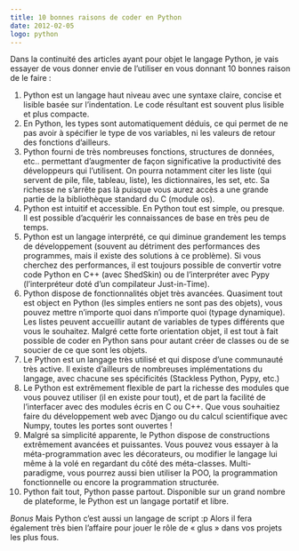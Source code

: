 ```yaml
---
title: 10 bonnes raisons de coder en Python
date: 2012-02-05
logo: python
---
```


Dans la continuité des articles ayant pour objet le langage Python, je
vais essayer de vous donner envie de l’utiliser en vous donnant 10
bonnes raison de le faire :

1. Python est un langage haut niveau avec une syntaxe claire, concise et
lisible basée sur l’indentation. Le code résultant est souvent plus
lisible et plus compacte.
2. En Python, les types sont automatiquement déduis, ce qui permet de
ne pas avoir à spécifier le type de vos variables, ni les valeurs de
retour des fonctions d’ailleurs.
3. Python fourni de très nombreuses fonctions, structures de données,
etc.. permettant d’augmenter de façon significative la productivité
des développeurs qui l’utilisent. On pourra notamment citer les liste
(qui servent de pile, file, tableau, liste), les dictionnaires, les set,
etc. Sa richesse ne s’arrête pas là puisque vous aurez accès a une
grande partie de la bibliothèque standard du C (module os).
4. Python est intuitif et accessible. En Python tout est simple, ou
presque. Il est possible d’acquérir les connaissances de base en
très peu de temps.
5. Python est un langage interprété, ce qui diminue grandement les
temps de développement (souvent au détriment des performances des
programmes, mais il existe des solutions à ce problème). Si vous
cherchez des performances, il est toujours possible de convertir votre
code Python en C++ (avec ShedSkin) ou de l’interpréter avec Pypy
(l’interpréteur doté d’un compilateur Just-in-Time).
6. Python dispose de fonctionnalités objet très avancées. Quasiment
tout est object en Python (les simples entiers ne sont pas des objets),
vous pouvez mettre n’importe quoi dans n’importe quoi (typage
dynamique). Les listes peuvent accueillir autant de variables de types
différents que vous le souhaitez. Malgré cette forte orientation
objet, il est tout à fait possible de coder en Python sans pour autant
créer de classes ou de se soucier de ce que sont les objets.
7. Le Python est un langage très utilisé et qui dispose d’une
communauté très active. Il existe d’ailleurs de nombreuses
implémentations du langage, avec chacune ses spécificités (Stackless
Python, Pypy, etc.)
8. Le Python est extrêmement flexible de part la richesse des modules
que vous pouvez utiliser (il en existe pour tout), et de part la
facilité de l’interfacer avec des modules écris en C ou C++. Que
vous souhaitiez faire du développement web avec Django ou du calcul
scientifique avec Numpy, toutes les portes sont ouvertes !
9. Malgré sa simplicité apparente, le Python dispose de constructions
extrêmement avancées et puissantes. Vous pouvez vous essayer à la
méta-programmation avec les décorateurs, ou modifier le langage
lui même à la volé en regardant du côté des méta-classes.
Multi-paradigme, vous pourrez aussi bien utiliser la POO, la
programmation fonctionnelle ou encore la programmation structurée.
10. Python fait tout, Python passe partout. Disponible sur un grand
nombre de plateforme, le Python est un langage portatif et libre.

*Bonus* Mais Python c’est aussi un langage de script :p Alors il fera
également très bien l’affaire pour jouer le rôle de « glus » dans
vos projets les plus fous.

